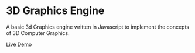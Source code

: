 # 3D Graphics Engine
A basic 3d Graphics engine written in Javascript to implement the concepts of 3D Computer Graphics.

[Live Demo](http://3dgraphicsengine.surge.sh)  
